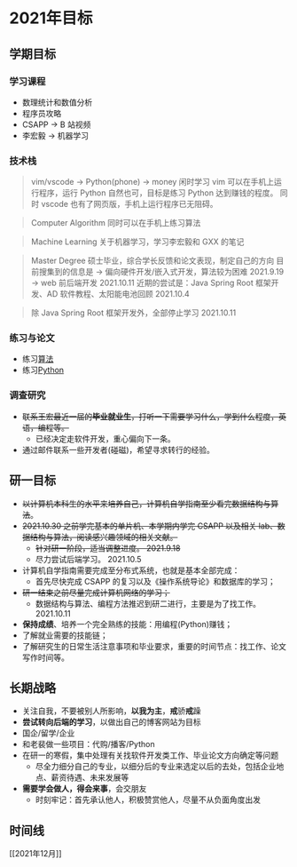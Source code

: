 # 2021年目标
## 学期目标
### 学习课程
- 数理统计和数值分析
- 程序员攻略
- CSAPP -> B 站视频
- 李宏毅 -> 机器学习

### 技术栈
> vim/vscode -> Python(phone) -> money
闲时学习 vim 可以在手机上运行程序，运行 Python 自然也可，目标是练习 Python 达到赚钱的程度。
同时 vscode 也有了网页版，手机上运行程序已无阻碍。
	  
> Computer Algorithm
同时可以在手机上练习算法 
	  
> Machine Learning
关于机器学习，学习李宏毅和 GXX 的笔记 
	  
> Master Degree
硕士毕业，综合学长反馈和论文表现，制定自己的方向
目前搜集到的信息是 -> 偏向硬件开发/嵌入式开发，算法较为困难 2021.9.19 -> web 前后端开发 2021.10.11
近期的尝试是：Java Spring Root 框架开发、AD 软件教程、太阳能电池回顾 2021.10.4 

> 除 Java Spring Root 框架开发外，全部停止学习 2021.10.11

### 练习与论文
- 练习[算法](http://g4g.apachecn.org/#/docs/a-boolean-matrix-question)
- 练习[Python](https://github.com/Python-World/python-mini-projects)

### 调查研究
- ~~联系王宏最近一届的**毕业就业生**，打听一下需要学习什么，学到什么程度，英语，编程等。~~
	- 已经决定走软件开发，重心偏向下一条。
- 通过邮件联系一些开发者(碰磁)，希望寻求转行的经验。

## 研一目标
- ~~以计算机本科生的水平来培养自己，计算机自学指南至少看完数据结构与算法~~。
- ~~2021.10.30 之前学完基本的单片机、本学期内学完 CSAPP 以及相关 lab、数据结构与算法，阅读感兴趣领域的相关文献。~~
	- ~~针对研一阶段，适当调整进度。 2021.9.18~~
	- 尽力尝试后端学习。 2021.10.5
- 计算机自学指南需要完成至分布式系统，也就是基本全部完成：
	- 首先尽快完成 CSAPP 的复习以及《操作系统导论》和数据库的学习；
- ~~研一结束之前尽量完成计算机网络的学习；~~
	- 数据结构与算法、编程方法推迟到研二进行，主要是为了找工作。 2021.10.11
- **保持成绩**、培养一个完全熟练的技能：用编程(Python)赚钱；
- 了解就业需要的技能链；
- 了解研究生的日常生活注意事项和毕业要求，重要的时间节点：找工作、论文写作时间等。

## 长期战略
- 关注自我，不要被别人所影响，**以我为主**，**戒**骄**戒**躁
- **尝试转向后端的学习**，以做出自己的博客网站为目标
- 国企/留学/企业
- 和老裴做一些项目：代购/播客/Python
- 在研一的寒假，集中处理有关找软件开发类工作、毕业论文方向确定等问题
	- 尽全力细分自己的专业，以细分后的专业来选定以后的去处，包括企业地点、薪资待遇、未来发展等
- **需要学会做人，得会来事**，会交朋友
	- 时刻牢记：首先承认他人，积极赞赏他人，尽量不从负面角度出发

## 时间线
[[2021年12月]]